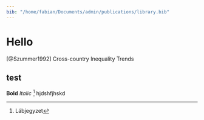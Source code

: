 ```yaml
---
bib: "/home/fabian/Documents/admin/publications/library.bib"
---
```


# Hello

[@Szummer1992] Cross-country Inequality Trends 
## test

**Bold** *Italic* [^3]
hjdshfjhskd



[^3]: Lábjegyzet

